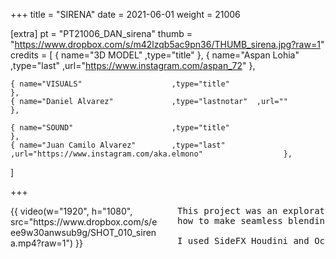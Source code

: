 +++
title = "SIRENA"
date = 2021-06-01
weight = 21006

[extra]
pt = "PT21006_DAN_sirena"
thumb = "https://www.dropbox.com/s/m42lzqb5ac9pn36/THUMB_sirena.jpg?raw=1"
credits = [
    { name="3D MODEL"                   ,type="title"                                                                   },
    { name="Aspan Lohia"                ,type="last"       ,url="https://www.instagram.com/aspan_72"                    },
    
    { name="VISUALS"                    ,type="title"                                                                   },
    { name="Daniel Alvarez"             ,type="lastnotar"  ,url=""                                                      },
    
    { name="SOUND"                      ,type="title"                                                                   },
    { name="Juan Camilo Alvarez"        ,type="last"       ,url="https://www.instagram.com/aka.elmono"                  },
]

+++

<div class="mwall">
<div class="mwall_items" style="columns: 2; column-gap: 30px;">
<div class="mwall_item">{{ video(w="1920", h="1080", src="https://www.dropbox.com/s/eee9w30anwsub9g/SHOT_010_sirena.mp4?raw=1") }}</div>
<div class="mwall_item"><pre>
This project was an exploration of UVs and
how to make seamless blending between the UV islands.</br>
I used SideFX Houdini and Octane.
</pre></div>
</div>

<pre>
</pre>
